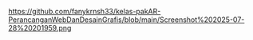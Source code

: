 https://github.com/fanykrnsh33/kelas-pakAR-PerancanganWebDanDesainGrafis/blob/main/Screenshot%202025-07-28%20201959.png
